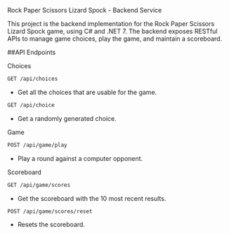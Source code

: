 Rock Paper Scissors Lizard Spock - Backend Service

This project is the backend implementation for the Rock Paper Scissors Lizard Spock game, using C# and .NET 7. The backend exposes RESTful APIs to manage game choices, play the game, and maintain a scoreboard.


##API Endpoints

Choices
```sh
GET /api/choices
```
- Get all the choices that are usable for the game.

```sh
GET /api/choice
```
- Get a randomly generated choice.

Game
```sh
POST /api/game/play
```
- Play a round against a computer opponent.

Scoreboard
```sh
GET /api/game/scores
```
- Get the scoreboard with the 10 most recent results.

```sh
POST /api/game/scores/reset
```
- Resets the scoreboard.
